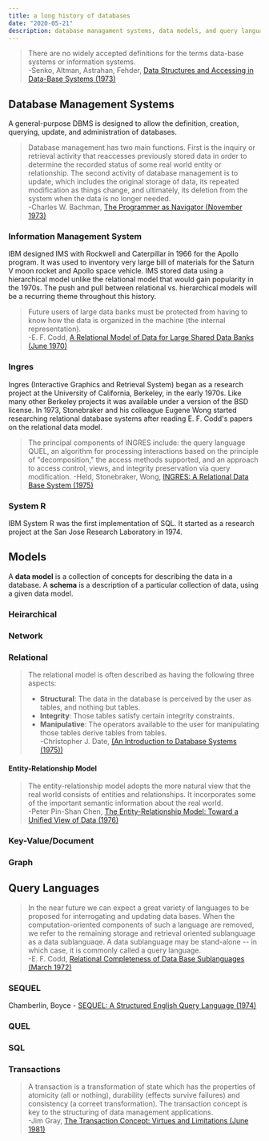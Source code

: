 ```yaml
---
title: a long history of databases
date: "2020-05-21"
description: database managament systems, data models, and query languages
---
```


> There are no widely accepted definitions for the terms data-base systems or information systems.  
> -Senko, Altman, Astrahan, Fehder, [Data Structures and Accessing in Data-Base Systems (1973)](pdfs.semanticscholar.org/2959/c28a3e5a5fc0d54a5acaa848f738a74a9724.pdf)

## Database Management Systems

A general-purpose DBMS is designed to allow the definition, creation, querying, update, and administration of databases.

> Database management has two main functions. First is the inquiry or retrieval activity that reaccesses previously stored data in order to determine the recorded status of some real world entity or relationship. The second activity of database management is to update, which includes the original storage of data, its repeated modification as things change, and ultimately, its deletion from the system when the data is no longer needed.  
> -Charles W. Bachman, [The Programmer as Navigator (November 1973)](dl.acm.org/doi/pdf/10.1145/355611.362534)

### Information Management System

IBM designed IMS with Rockwell and Caterpillar in 1966 for the Apollo program. It was used to inventory very large bill of materials for the Saturn V moon rocket and Apollo space vehicle. IMS stored data using a hierarchical model unlike the relational model that would gain popularity in the 1970s. The push and pull between relational vs. hierarchical models will be a recurring theme throughout this history.

> Future users of large data banks must be protected from having to know how the data is organized in the machine (the internal representation).  
> -E. F. Codd, [A Relational Model of Data for Large Shared Data Banks (June 1970)](https://dl.acm.org/doi/pdf/10.1145/362384.362685)

### Ingres

Ingres (Interactive Graphics and Retrieval System) began as a research project at the University of California, Berkeley, in the early 1970s. Like many other Berkeley projects it was available under a version of the BSD license. In 1973, Stonebraker and his colleague Eugene Wong started researching relational database systems after reading E. F. Codd's papers on the relational data model.

> The principal components of INGRES include: the query language QUEL, an algorithm for processing interactions based on the principle of "decomposition," the access methods supported, and an approach to access control, views, and integrity preservation via query modification.
> -Held, Stonebraker, Wong, [INGRES: A Relational Data Base System (1975)](https://dl.acm.org/doi/pdf/10.1145/1499949.1500029)

### System R

IBM System R was the first implementation of SQL. It started as a research project at the San Jose Research Laboratory in 1974.

## Models

A **data model** is a collection of concepts for describing the data in a database. A **schema** is a description of a particular collection of data, using a given data model.

### Heirarchical

### Network

### Relational

> The relational model is often described as having the following three aspects:  
> * **Structural**: The data in the database is perceived by the user as tables, and
nothing but tables.  
> * **Integrity**: Those tables satisfy certain integrity constraints.  
> * **Manipulative**: The operators available to the user for manipulating those
tables derive tables from tables.  
> -Christopher J. Date, [(An Introduction to Database Systems (1975))](http://ce.sharif.edu/courses/84-85/1/ce384/resources/root/C.%20J.%20Date/ch3%20of%20date.pdf)

#### Entity-Relationship Model

> The entity-relationship model adopts the more natural view that the real world consists of entities and relationships. It incorporates some of the important semantic information about the real world.  
> -Peter Pin-Shan Chen, [The Entity-Relationship Model: Toward a Unified View of Data (1976)](https://dl.acm.org/doi/pdf/10.1145/320434.320440)

### Key-Value/Document

### Graph

## Query Languages

> In the near future we can expect a great variety of languages to be proposed for interrogating and updating data bases. When the computation-oriented components of such a language are removed, we refer to the remaining storage and retrieval oriented sublanguage as a data sublanguaqe. A data sublanguage may be stand-alone -- in which case, it is commonly called a query language.  
> -E. F. Codd, [Relational Completeness of Data Base Sublanguages (March 1972)](http://www.inf.unibz.it/~franconi/teaching/2006/kbdb/Codd72a.pdf)

### SEQUEL

Chamberlin, Boyce - [SEQUEL: A Structured English Query Language (1974)](https://researcher.watson.ibm.com/researcher/files/us-dchamber/sequel-1974.pdf)

### QUEL

### SQL


### Transactions

> A transaction is a transformation of state which has the properties of atomicity (all or nothing), durability (effects survive failures) and consistency (a correet transformation). The transaction concept is key to the structuring of data management applications.  
> -Jim Gray, [The Transaction Concept: Virtues and Limitations (June 1981)](https://jimgray.azurewebsites.net/papers/theTransactionConcept.pdf)